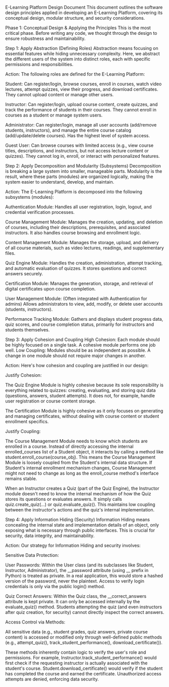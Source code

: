 E-Learning Platform Design Document
This document outlines the software design principles applied in developing an E-Learning Platform, covering its conceptual design, modular structure, and security considerations.

Phase 1: Conceptual Design & Applying the Principles
This is the most critical phase. Before writing any code, we thought through the design to ensure robustness and maintainability.

Step 1: Apply Abstraction (Defining Roles)
Abstraction means focusing on essential features while hiding unnecessary complexity. Here, we abstract the different users of the system into distinct roles, each with specific permissions and responsibilities.

Action: The following roles are defined for the E-Learning Platform:

Student: Can register/login, browse courses, enroll in courses, watch video lectures, attempt quizzes, view their progress, and download certificates. They cannot upload content or manage other users.

Instructor: Can register/login, upload course content, create quizzes, and track the performance of students in their courses. They cannot enroll in courses as a student or manage system users.

Administrator: Can register/login, manage all user accounts (add/remove students, instructors), and manage the entire course catalog (add/update/delete courses). Has the highest level of system access.

Guest User: Can browse courses with limited access (e.g., view course titles, descriptions, and instructors, but not access lecture content or quizzes). They cannot log in, enroll, or interact with personalized features.

Step 2: Apply Decomposition and Modularity (Subsystems)
Decomposition is breaking a large system into smaller, manageable parts. Modularity is the result, where these parts (modules) are organized logically, making the system easier to understand, develop, and maintain.

Action: The E-Learning Platform is decomposed into the following subsystems (modules):

Authentication Module: Handles all user registration, login, logout, and credential verification processes.

Course Management Module: Manages the creation, updating, and deletion of courses, including their descriptions, prerequisites, and associated instructors. It also handles course browsing and enrollment logic.

Content Management Module: Manages the storage, upload, and delivery of all course materials, such as video lectures, readings, and supplementary files.

Quiz Engine Module: Handles the creation, administration, attempt tracking, and automatic evaluation of quizzes. It stores questions and correct answers securely.

Certification Module: Manages the generation, storage, and retrieval of digital certificates upon course completion.

User Management Module: (Often integrated with Authentication for admins) Allows administrators to view, add, modify, or delete user accounts (students, instructors).

Performance Tracking Module: Gathers and displays student progress data, quiz scores, and course completion status, primarily for instructors and students themselves.

Step 3: Apply Cohesion and Coupling
High Cohesion: Each module should be highly focused on a single task. A cohesive module performs one job well.
Low Coupling: Modules should be as independent as possible. A change in one module should not require major changes in another.

Action: Here's how cohesion and coupling are justified in our design:

Justify Cohesion:

The Quiz Engine Module is highly cohesive because its sole responsibility is everything related to quizzes: creating, evaluating, and storing quiz data (questions, answers, student attempts). It does not, for example, handle user registration or course content storage.

The Certification Module is highly cohesive as it only focuses on generating and managing certificates, without dealing with course content or student enrollment specifics.

Justify Coupling:

The Course Management Module needs to know which students are enrolled in a course. Instead of directly accessing the internal enrolled_courses list of a Student object, it interacts by calling a method like student.enroll_course(course_obj). This means the Course Management Module is loosely coupled from the Student's internal data structure. If Student's internal enrollment mechanism changes, Course Management might not need to change as long as the enroll_course method's interface remains stable.

When an Instructor creates a Quiz (part of the Quiz Engine), the Instructor module doesn't need to know the internal mechanism of how the Quiz stores its questions or evaluates answers. It simply calls quiz.create_quiz(...) or quiz.evaluate_quiz(). This maintains low coupling between the instructor's actions and the quiz's internal implementation.

Step 4: Apply Information Hiding (Security)
Information Hiding means concealing the internal state and implementation details of an object, only exposing what is necessary through public interfaces. This is crucial for security, data integrity, and maintainability.

Action: Our strategy for Information Hiding and security involves:

Sensitive Data Protection:

User Passwords: Within the User class (and its subclasses like Student, Instructor, Administrator), the __password attribute (using __ prefix in Python) is treated as private. In a real application, this would store a hashed version of the password, never the plaintext. Access to verify login credentials is only via the public login() method.

Quiz Correct Answers: Within the Quiz class, the __correct_answers attribute is kept private. It can only be accessed internally by the evaluate_quiz() method. Students attempting the quiz (and even instructors after quiz creation, for security) cannot directly inspect the correct answers.

Access Control via Methods:

All sensitive data (e.g., student grades, quiz answers, private course content) is accessed or modified only through well-defined public methods (e.g., attempt_quiz(), track_student_performance(), download_certificate()).

These methods inherently contain logic to verify the user's role and permissions. For example, Instructor.track_student_performance() would first check if the requesting instructor is actually associated with the student's course. Student.download_certificate() would verify if the student has completed the course and earned the certificate. Unauthorized access attempts are denied, enforcing data security.